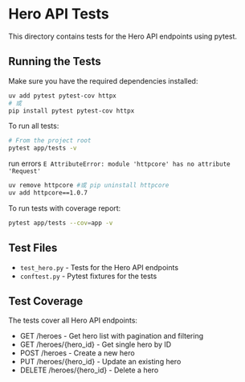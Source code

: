 # Hero API Tests

This directory contains tests for the Hero API endpoints using pytest.

## Running the Tests

Make sure you have the required dependencies installed:

```bash
uv add pytest pytest-cov httpx
# 或
pip install pytest pytest-cov httpx
```

To run all tests:

```bash
# From the project root
pytest app/tests -v
```

run errors  `E AttributeError: module 'httpcore' has no attribute 'Request'`

```bash
uv remove httpcore #或 pip uninstall httpcore
uv add httpcore==1.0.7
```

To run tests with coverage report:

```bash
pytest app/tests --cov=app -v
```

## Test Files

- `test_hero.py` - Tests for the Hero API endpoints
- `conftest.py` - Pytest fixtures for the tests

## Test Coverage

The tests cover all Hero API endpoints:

- GET /heroes - Get hero list with pagination and filtering
- GET /heroes/{hero_id} - Get single hero by ID
- POST /heroes - Create a new hero
- PUT /heroes/{hero_id} - Update an existing hero
- DELETE /heroes/{hero_id} - Delete a hero 